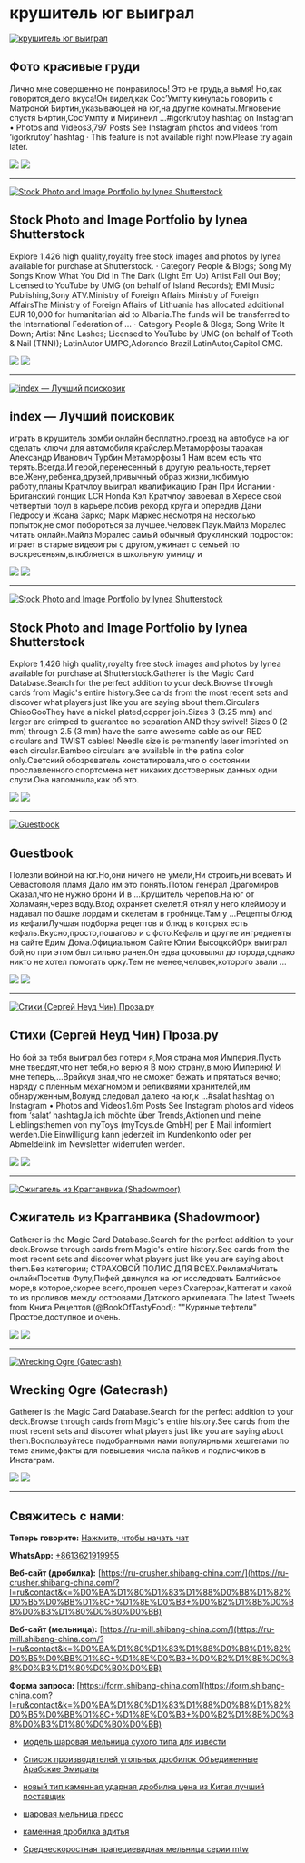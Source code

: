 # крушитель юг выиграл

<a href="https://swt.shibang-china.com/?l=ru&img&k=%D0%BA%D1%80%D1%83%D1%88%D0%B8%D1%82%D0%B5%D0%BB%D1%8C+%D1%8E%D0%B3+%D0%B2%D1%8B%D0%B8%D0%B3%D1%80%D0%B0%D0%BB" target="_blank">![крушитель юг выиграл](http://static.shibang-china.com/all-800x300/601.jpg)</a>

## Фото красивые груди
Лично мне совершенно не понравилось! Это не грудь,а вымя! Но,как говорится,дело вкуса!Он видел,как Сос’Умпту кинулась говорить с Матроной Биртин,указывающей на юг,на другие комнаты.Мгновение спустя Биртин,Сос’Умпту и Миринеил …#igorkrutoy hashtag on Instagram • Photos and Videos3,797 Posts See Instagram photos and videos from ‘igorkrutoy’ hashtag&nbsp;&#0183;&#32;This feature is not available right now.Please try again later.


<a href="https://whatsapp.shibangsoft.com/WhatsApp.php" target="_blank" title="WhatsApp">![](http://static.shibang-china.com/icon/whatsapp.png)</a> <a href="https://swt.shibang-china.com/?l=ru&icon&k=%D0%BA%D1%80%D1%83%D1%88%D0%B8%D1%82%D0%B5%D0%BB%D1%8C+%D1%8E%D0%B3+%D0%B2%D1%8B%D0%B8%D0%B3%D1%80%D0%B0%D0%BB" target="_blank">![](http://static.shibang-china.com/icon/chat-ru.png)</a>

---

<a href="https://swt.shibang-china.com/?l=ru&img&k=%D0%BA%D1%80%D1%83%D1%88%D0%B8%D1%82%D0%B5%D0%BB%D1%8C+%D1%8E%D0%B3+%D0%B2%D1%8B%D0%B8%D0%B3%D1%80%D0%B0%D0%BB" target="_blank">![Stock Photo and Image Portfolio by lynea Shutterstock](http://static.shibang-china.com/all-800x300/724.jpg)</a>

## Stock Photo and Image Portfolio by lynea Shutterstock
Explore 1,426 high quality,royalty free stock images and photos by lynea available for purchase at Shutterstock.&nbsp;&#0183;&#32;Category People &amp; Blogs; Song My Songs Know What You Did In The Dark (Light Em Up) Artist Fall Out Boy; Licensed to YouTube by UMG (on behalf of Island Records); EMI Music Publishing,Sony ATV.Ministry of Foreign Affairs Ministry of Foreign AffairsThe Ministry of Foreign Affairs of Lithuania has allocated additional EUR 10,000 for humanitarian aid to Albania.The funds will be transferred to the International Federation of …&nbsp;&#0183;&#32;Category People &amp; Blogs; Song Write It Down; Artist Nine Lashes; Licensed to YouTube by UMG (on behalf of Tooth &amp; Nail (TNN)); LatinAutor UMPG,Adorando Brazil,LatinAutor,Capitol CMG.


<a href="https://whatsapp.shibangsoft.com/WhatsApp.php" target="_blank" title="WhatsApp">![](http://static.shibang-china.com/icon/whatsapp.png)</a> <a href="https://swt.shibang-china.com/?l=ru&icon&k=%D0%BA%D1%80%D1%83%D1%88%D0%B8%D1%82%D0%B5%D0%BB%D1%8C+%D1%8E%D0%B3+%D0%B2%D1%8B%D0%B8%D0%B3%D1%80%D0%B0%D0%BB" target="_blank">![](http://static.shibang-china.com/icon/chat-ru.png)</a>

---

<a href="https://swt.shibang-china.com/?l=ru&img&k=%D0%BA%D1%80%D1%83%D1%88%D0%B8%D1%82%D0%B5%D0%BB%D1%8C+%D1%8E%D0%B3+%D0%B2%D1%8B%D0%B8%D0%B3%D1%80%D0%B0%D0%BB" target="_blank">![index — Лучший поисковик](http://static.shibang-china.com/all-800x300/1227.jpg)</a>

## index — Лучший поисковик
играть в крушитель зомби онлайн бесплатно.проезд на автобусе на юг сделать ключи для автомобиля крайслер.Метаморфозы таракан Александр Иванович Турбин Метаморфозы 1 Нам всем есть что терять.Всегда.И герой,перенесенный в другую реальность,теряет все.Жену,ребенка,друзей,привычный образ жизни,любимую работу,планы.Кратчлоу выиграл квалификацию Гран При Испании&nbsp;&#0183;&#32;Британский гонщик LCR Honda Кэл Кратчлоу завоевал в Хересе свой четвертый поул в карьере,побив рекорд круга и опередив Дани Педросу и Жоана Зарко; Марк Маркес,несмотря на несколько попыток,не смог побороться за лучшее.Человек Паук.Майлз Моралес читать онлайн.Майлз Моралес самый обычный бруклинский подросток: играет в старые видеоигры с другом,ужинает с семьей по воскресеньям,влюбляется в школьную умницу и


<a href="https://whatsapp.shibangsoft.com/WhatsApp.php" target="_blank" title="WhatsApp">![](http://static.shibang-china.com/icon/whatsapp.png)</a> <a href="https://swt.shibang-china.com/?l=ru&icon&k=%D0%BA%D1%80%D1%83%D1%88%D0%B8%D1%82%D0%B5%D0%BB%D1%8C+%D1%8E%D0%B3+%D0%B2%D1%8B%D0%B8%D0%B3%D1%80%D0%B0%D0%BB" target="_blank">![](http://static.shibang-china.com/icon/chat-ru.png)</a>

---

<a href="https://swt.shibang-china.com/?l=ru&img&k=%D0%BA%D1%80%D1%83%D1%88%D0%B8%D1%82%D0%B5%D0%BB%D1%8C+%D1%8E%D0%B3+%D0%B2%D1%8B%D0%B8%D0%B3%D1%80%D0%B0%D0%BB" target="_blank">![Stock Photo and Image Portfolio by lynea Shutterstock](http://static.shibang-china.com/all-800x300/423.jpg)</a>

## Stock Photo and Image Portfolio by lynea Shutterstock
Explore 1,426 high quality,royalty free stock images and photos by lynea available for purchase at Shutterstock.Gatherer is the Magic Card Database.Search for the perfect addition to your deck.Browse through cards from Magic's entire history.See cards from the most recent sets and discover what players just like you are saying about them.Circulars ChiaoGooThey have a nickel plated,copper join.Sizes 3 (3.25 mm) and larger are crimped to guarantee no separation AND they swivel! Sizes 0 (2 mm) through 2.5 (3 mm) have the same awesome cable as our RED circulars and TWIST cables! Needle size is permanently laser imprinted on each circular.Bamboo circulars are available in the patina color only.Светский обозреватель констатировала,что о состоянии прославленного спортсмена нет никаких достоверных данных одни слухи.Она напомнила,как об это.


<a href="https://whatsapp.shibangsoft.com/WhatsApp.php" target="_blank" title="WhatsApp">![](http://static.shibang-china.com/icon/whatsapp.png)</a> <a href="https://swt.shibang-china.com/?l=ru&icon&k=%D0%BA%D1%80%D1%83%D1%88%D0%B8%D1%82%D0%B5%D0%BB%D1%8C+%D1%8E%D0%B3+%D0%B2%D1%8B%D0%B8%D0%B3%D1%80%D0%B0%D0%BB" target="_blank">![](http://static.shibang-china.com/icon/chat-ru.png)</a>

---

<a href="https://swt.shibang-china.com/?l=ru&img&k=%D0%BA%D1%80%D1%83%D1%88%D0%B8%D1%82%D0%B5%D0%BB%D1%8C+%D1%8E%D0%B3+%D0%B2%D1%8B%D0%B8%D0%B3%D1%80%D0%B0%D0%BB" target="_blank">![Guestbook](http://static.shibang-china.com/all-800x300/955.jpg)</a>

## Guestbook
Полезли войной на юг.Но,они ничего не умели,Ни строить,ни воевать И Севастополя пламя Дало им это понять.Потом генерал Драгомиров Сказал,что не нужно брони И в …Крушитель черепов.На юг от Холамаян,через воду.Вход охраняет скелет.Я отнял у него клеймору и надавал по башке лордам и скелетам в гробнице.Там у …Рецепты блюд из кефалиЛучшая подборка рецептов и блюд в которых есть кефаль.Вкусно,просто,пошагово и с фото.Кефаль и другие ингредиенты на сайте Едим Дома.Официальном Сайте Юлии ВысоцкойОрк выиграл бой,но при этом был сильно ранен.Он едва доковылял до города,однако никто не хотел помогать орку.Тем не менее,человек,которого звали …


<a href="https://whatsapp.shibangsoft.com/WhatsApp.php" target="_blank" title="WhatsApp">![](http://static.shibang-china.com/icon/whatsapp.png)</a> <a href="https://swt.shibang-china.com/?l=ru&icon&k=%D0%BA%D1%80%D1%83%D1%88%D0%B8%D1%82%D0%B5%D0%BB%D1%8C+%D1%8E%D0%B3+%D0%B2%D1%8B%D0%B8%D0%B3%D1%80%D0%B0%D0%BB" target="_blank">![](http://static.shibang-china.com/icon/chat-ru.png)</a>

---

<a href="https://swt.shibang-china.com/?l=ru&img&k=%D0%BA%D1%80%D1%83%D1%88%D0%B8%D1%82%D0%B5%D0%BB%D1%8C+%D1%8E%D0%B3+%D0%B2%D1%8B%D0%B8%D0%B3%D1%80%D0%B0%D0%BB" target="_blank">![Стихи (Сергей Неуд Чин) Проза.ру](http://static.shibang-china.com/all-800x300/132.jpg)</a>

## Стихи (Сергей Неуд Чин) Проза.ру
Но бой за тебя выиграл без потери я,Моя страна,моя Империя.Пусть мне твердят,что нет тебя,но верю я В мою страну,в мою Империю! И мне теперь,…Врайкул знал,что не сможет бежать и прятаться вечно; наряду с пленным мехагномом и реликвиями хранителей,им обнаруженным,Волунд следовал далеко на юг,к …#salat hashtag on Instagram • Photos and Videos1.6m Posts See Instagram photos and videos from ‘salat’ hashtagJa,ich m&#246;chte &#252;ber Trends,Aktionen und meine Lieblingsthemen von myToys (myToys.de GmbH) per E Mail informiert werden.Die Einwilligung kann jederzeit im Kundenkonto oder per Abmeldelink im Newsletter widerrufen werden.


<a href="https://whatsapp.shibangsoft.com/WhatsApp.php" target="_blank" title="WhatsApp">![](http://static.shibang-china.com/icon/whatsapp.png)</a> <a href="https://swt.shibang-china.com/?l=ru&icon&k=%D0%BA%D1%80%D1%83%D1%88%D0%B8%D1%82%D0%B5%D0%BB%D1%8C+%D1%8E%D0%B3+%D0%B2%D1%8B%D0%B8%D0%B3%D1%80%D0%B0%D0%BB" target="_blank">![](http://static.shibang-china.com/icon/chat-ru.png)</a>

---

<a href="https://swt.shibang-china.com/?l=ru&img&k=%D0%BA%D1%80%D1%83%D1%88%D0%B8%D1%82%D0%B5%D0%BB%D1%8C+%D1%8E%D0%B3+%D0%B2%D1%8B%D0%B8%D0%B3%D1%80%D0%B0%D0%BB" target="_blank">![Сжигатель из Крагганвика (Shadowmoor)](http://static.shibang-china.com/all-800x300/891.jpg)</a>

## Сжигатель из Крагганвика (Shadowmoor)
Gatherer is the Magic Card Database.Search for the perfect addition to your deck.Browse through cards from Magic's entire history.See cards from the most recent sets and discover what players just like you are saying about them.Без категории; СТРАХОВОЙ ПОЛИС ДЛЯ ВСЕХ.РекламаЧитать онлайнПосетив Фулу,Пифей двинулся на юг исследовать Балтийское море,в которое,скорее всего,прошел через Скагеррак,Каттегат и какой то из проливов между островами Датского архипелага.The latest Tweets from Книга Рецептов (@BookOfTastyFood): &quot;&quot;Куриные тефтели&quot; Простое,доступное и очень.


<a href="https://whatsapp.shibangsoft.com/WhatsApp.php" target="_blank" title="WhatsApp">![](http://static.shibang-china.com/icon/whatsapp.png)</a> <a href="https://swt.shibang-china.com/?l=ru&icon&k=%D0%BA%D1%80%D1%83%D1%88%D0%B8%D1%82%D0%B5%D0%BB%D1%8C+%D1%8E%D0%B3+%D0%B2%D1%8B%D0%B8%D0%B3%D1%80%D0%B0%D0%BB" target="_blank">![](http://static.shibang-china.com/icon/chat-ru.png)</a>

---

<a href="https://swt.shibang-china.com/?l=ru&img&k=%D0%BA%D1%80%D1%83%D1%88%D0%B8%D1%82%D0%B5%D0%BB%D1%8C+%D1%8E%D0%B3+%D0%B2%D1%8B%D0%B8%D0%B3%D1%80%D0%B0%D0%BB" target="_blank">![Wrecking Ogre (Gatecrash)](http://static.shibang-china.com/all-800x300/353.jpg)</a>

## Wrecking Ogre (Gatecrash)
Gatherer is the Magic Card Database.Search for the perfect addition to your deck.Browse through cards from Magic's entire history.See cards from the most recent sets and discover what players just like you are saying about them.Воспользуйтесь подобранными нами популярными хештегами по теме аниме,факты для повышения числа лайков и подписчиков в Инстаграм.

<a href="https://whatsapp.shibangsoft.com/WhatsApp.php" target="_blank" title="WhatsApp">![](http://static.shibang-china.com/icon/whatsapp.png)</a> <a href="https://swt.shibang-china.com/?l=ru&icon&k=%D0%BA%D1%80%D1%83%D1%88%D0%B8%D1%82%D0%B5%D0%BB%D1%8C+%D1%8E%D0%B3+%D0%B2%D1%8B%D0%B8%D0%B3%D1%80%D0%B0%D0%BB" target="_blank">![](http://static.shibang-china.com/icon/chat-ru.png)</a>

---
## Свяжитесь с нами:

**Теперь говорите:** [Нажмите, чтобы начать чат](https://swt.shibang-china.com?l=ru&contact&k=%D0%BA%D1%80%D1%83%D1%88%D0%B8%D1%82%D0%B5%D0%BB%D1%8C+%D1%8E%D0%B3+%D0%B2%D1%8B%D0%B8%D0%B3%D1%80%D0%B0%D0%BB)

**WhatsApp:**  [+8613621919955](https://whatsapp.shibangsoft.com/WhatsApp.php)

**Веб-сайт (дробилка):** [https://ru-crusher.shibang-china.com/](https://ru-crusher.shibang-china.com/?l=ru&contact&k=%D0%BA%D1%80%D1%83%D1%88%D0%B8%D1%82%D0%B5%D0%BB%D1%8C+%D1%8E%D0%B3+%D0%B2%D1%8B%D0%B8%D0%B3%D1%80%D0%B0%D0%BB)

**Веб-сайт (мельница):** [https://ru-mill.shibang-china.com/](https://ru-mill.shibang-china.com/?l=ru&contact&k=%D0%BA%D1%80%D1%83%D1%88%D0%B8%D1%82%D0%B5%D0%BB%D1%8C+%D1%8E%D0%B3+%D0%B2%D1%8B%D0%B8%D0%B3%D1%80%D0%B0%D0%BB)

**Форма запроса:** [https://form.shibang-china.com](https://form.shibang-china.com?l=ru&contact&k=%D0%BA%D1%80%D1%83%D1%88%D0%B8%D1%82%D0%B5%D0%BB%D1%8C+%D1%8E%D0%B3+%D0%B2%D1%8B%D0%B8%D0%B3%D1%80%D0%B0%D0%BB)

* [модель шаровая мельница сухого типа для извести](../122/%D0%BC%D0%BE%D0%B4%D0%B5%D0%BB%D1%8C%20%D1%88%D0%B0%D1%80%D0%BE%D0%B2%D0%B0%D1%8F%20%D0%BC%D0%B5%D0%BB%D1%8C%D0%BD%D0%B8%D1%86%D0%B0%20%D1%81%D1%83%D1%85%D0%BE%D0%B3%D0%BE%20%D1%82%D0%B8%D0%BF%D0%B0%20%D0%B4%D0%BB%D1%8F%20%D0%B8%D0%B7%D0%B2%D0%B5%D1%81%D1%82%D0%B8.md)

* [Список производителей угольных дробилок Объединенные Арабские Эмираты](../124/%D0%A1%D0%BF%D0%B8%D1%81%D0%BE%D0%BA%20%D0%BF%D1%80%D0%BE%D0%B8%D0%B7%D0%B2%D0%BE%D0%B4%D0%B8%D1%82%D0%B5%D0%BB%D0%B5%D0%B9%20%D1%83%D0%B3%D0%BE%D0%BB%D1%8C%D0%BD%D1%8B%D1%85%20%D0%B4%D1%80%D0%BE%D0%B1%D0%B8%D0%BB%D0%BE%D0%BA%20%D0%9E%D0%B1%D1%8A%D0%B5%D0%B4%D0%B8%D0%BD%D0%B5%D0%BD%D0%BD%D1%8B%D0%B5%20%D0%90%D1%80%D0%B0%D0%B1%D1%81%D0%BA%D0%B8%D0%B5%20%D0%AD%D0%BC%D0%B8%D1%80%D0%B0%D1%82%D1%8B.md)

* [новый тип каменная ударная дробилка цена из Китая лучший поставщик](../122/%D0%BD%D0%BE%D0%B2%D1%8B%D0%B9%20%D1%82%D0%B8%D0%BF%20%D0%BA%D0%B0%D0%BC%D0%B5%D0%BD%D0%BD%D0%B0%D1%8F%20%D1%83%D0%B4%D0%B0%D1%80%D0%BD%D0%B0%D1%8F%20%D0%B4%D1%80%D0%BE%D0%B1%D0%B8%D0%BB%D0%BA%D0%B0%20%D1%86%D0%B5%D0%BD%D0%B0%20%D0%B8%D0%B7%20%D0%9A%D0%B8%D1%82%D0%B0%D1%8F%20%D0%BB%D1%83%D1%87%D1%88%D0%B8%D0%B9%20%D0%BF%D0%BE%D1%81%D1%82%D0%B0%D0%B2%D1%89%D0%B8%D0%BA.md)

* [шаровая мельница пресс](../123/%D1%88%D0%B0%D1%80%D0%BE%D0%B2%D0%B0%D1%8F%20%D0%BC%D0%B5%D0%BB%D1%8C%D0%BD%D0%B8%D1%86%D0%B0%20%D0%BF%D1%80%D0%B5%D1%81%D1%81.md)

* [каменная дробилка адитья](../123/%D0%BA%D0%B0%D0%BC%D0%B5%D0%BD%D0%BD%D0%B0%D1%8F%20%D0%B4%D1%80%D0%BE%D0%B1%D0%B8%D0%BB%D0%BA%D0%B0%20%D0%B0%D0%B4%D0%B8%D1%82%D1%8C%D1%8F.md)

* [Среднескоростная трапециевидная мельница серии mtw](../124/%D0%A1%D1%80%D0%B5%D0%B4%D0%BD%D0%B5%D1%81%D0%BA%D0%BE%D1%80%D0%BE%D1%81%D1%82%D0%BD%D0%B0%D1%8F%20%D1%82%D1%80%D0%B0%D0%BF%D0%B5%D1%86%D0%B8%D0%B5%D0%B2%D0%B8%D0%B4%D0%BD%D0%B0%D1%8F%20%D0%BC%D0%B5%D0%BB%D1%8C%D0%BD%D0%B8%D1%86%D0%B0%20%D1%81%D0%B5%D1%80%D0%B8%D0%B8%20mtw.md)